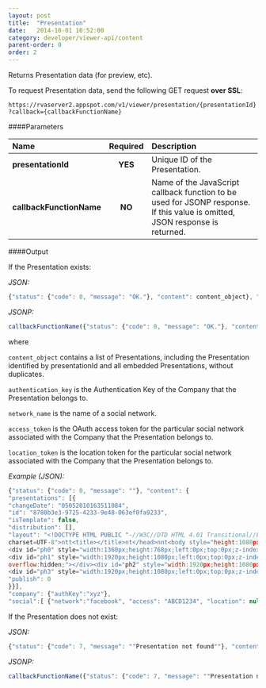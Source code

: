```yaml
---
layout: post
title:  "Presentation"
date:   2014-10-01 10:52:00
category: developer/viewer-api/content
parent-order: 0
order: 2
---
```


Returns Presentation data (for preview, etc).

To request Presentation data, send the following GET request **over SSL**:

`https://rvaserver2.appspot.com/v1/viewer/presentation/{presentationId}?callback={callbackFunctionName}`

####Parameters

| Name    | Required | Description |
|:--------|:--------:|:------------|
| **presentationId**  |  **YES**  | Unique ID of the Presentation. |
| **callbackFunctionName**  |  **NO**  | Name of the JavaScript callback function to be used for JSONP response. If this value is omitted, JSON response is returned. |

####Output

If the Presentation exists:

*JSON:*

```javascript
{"status": {"code": 0, "message": "OK."}, "content": content_object}, "company": {"authKey": authentication_key}, "social":[ {"network":network_name, "access": access_token, "location": location_token}, ... ]}
```

*JSONP:*

```javascript
callbackFunctionName({"status": {"code": 0, "message": "OK."}, "content": content_object}, "company": {"authKey": authentication_key}, "social":[ {"network":network_name, "access": access_token, "location": location_token}, ... ]});
```

where

`content_object` contains a list of Presentations, including the Presentation identified by presentationId and all embedded Presentations, without duplicates.

`authentication_key` is the Authentication Key of the Company that the Presentation belongs to.

`network_name` is the name of a social network.

`access_token` is the OAuth access token for the particular social network associated with the Company that the Presentation belongs to.

`location_token` is the location token for the particular social network associated with the Company that the Presentation belongs to.

*Example (JSON):*

```javascript
{"status": {"code": 0, "message": ""}, "content": {
"presentations": [{
"changeDate": "05052010163511084",
"id": "8780b3e3-9725-4233-9e48-063ef0fa9233",
"isTemplate": false,
"distribution": [],
"layout": "<!DOCTYPE HTML PUBLIC "-//W3C//DTD HTML 4.01 Transitional//EN">n<html>nt<head>ntt<meta http-equiv="content-type" content="text/html;
charset=UTF-8">ntt<title></title>nt</head>nnt<body style="height:1080px;width:1920px; margin: 0; overflow: hidden;" >nt
<div id="ph0" style="width:1360px;height:768px;left:0px;top:0px;z-index:0;position:absolute;overflow:hidden;"></div>
<div id="ph1" style="width:1920px;height:1080px;left:0px;top:0px;z-index:1;position:absolute;
overflow:hidden;"></div><div id="ph2" style="width:1920px;height:1080px;left:0px;top:0px;z-index:1;position:absolute;overflow:hidden;"></div>
<div id="ph3" style="width:1920px;height:1080px;left:0px;top:0px;z-index:1;position:absolute;overflow:hidden;"></div></body>n</html>n",
"publish": 0
}}],
"company": {"authKey":"xyz"},
"social":[ {"network":"facebook", "access": "ABCD1234", "location": null}, {"network": "foursquare", "access": "XYZ09876", "location": "sa232312edf00sd"}]}
```

If the Presentation does not exist:

*JSON:*

```javascript
{"status": {"code": 7, "message": ""Presentation not found""}, "content": null}, "company": null, "social":null}
```

*JSONP:*

```javascript
callbackFunctionName({"status": {"code": 7, "message": ""Presentation not found""}, "content": null}, "company": null, "social":null});
```